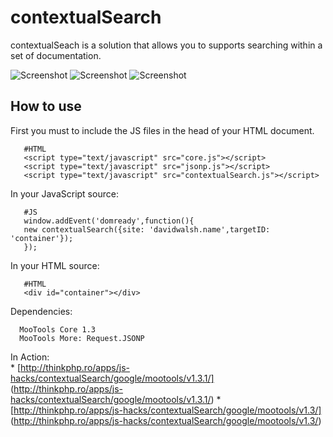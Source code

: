 contextualSearch
================
contextualSeach is a solution that allows you to supports searching within a set of documentation.

![Screenshot](http://farm5.static.flickr.com/4043/4589287717_19587310ee_o.png)
![Screenshot](http://farm5.static.flickr.com/4072/4592085840_2efe301441_o.png)
![Screenshot](http://farm5.static.flickr.com/4025/4591586461_b8ae8ae617_o.png)

How to use
----------

First you must to include the JS files in the head of your HTML document.
       
       #HTML
       <script type="text/javascript" src="core.js"></script>
       <script type="text/javascript" src="jsonp.js"></script>
       <script type="text/javascript" src="contextualSearch.js"></script>

In your JavaScript source: 

       #JS 
       window.addEvent('domready',function(){
       new contextualSearch({site: 'davidwalsh.name',targetID: 'container'});
       });

In your HTML source: 

       #HTML
       <div id="container"></div>


Dependencies:

      MooTools Core 1.3
      MooTools More: Request.JSONP

In Action:  
         * [http://thinkphp.ro/apps/js-hacks/contextualSearch/google/mootools/v1.3.1/] (http://thinkphp.ro/apps/js-hacks/contextualSearch/google/mootools/v1.3.1/)
         * [http://thinkphp.ro/apps/js-hacks/contextualSearch/google/mootools/v1.3/] (http://thinkphp.ro/apps/js-hacks/contextualSearch/google/mootools/v1.3/) 